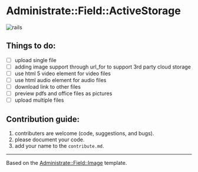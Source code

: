 # Administrate::Field::ActiveStorage
![rails](https://img.shields.io/badge/rails-%3E%3D5.2.0-red.svg)
## Things to do:

- [ ] upload single file
- [ ] adding image support through url_for to support 3rd party cloud storage
- [ ] use html 5 video element for video files
- [ ] use html audio element for audio files
- [ ] download link to other files
- [ ] preview pdfs and office files as pictures
- [ ] upload multiple files

## Contribution guide:
1. contributers are welcome (code, suggestions, and bugs).
2. please document your code.
3. add your name to the `contribute.md`.
---
Based on the [Administrate::Field::Image](https://github.com/thoughtbot/administrate-field-image) template.

